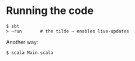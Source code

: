 # Running the code

```
$ sbt
> ~run       # the tilde ~ enables live-updates
```

Another way:
```
$ scala Main.scala
```